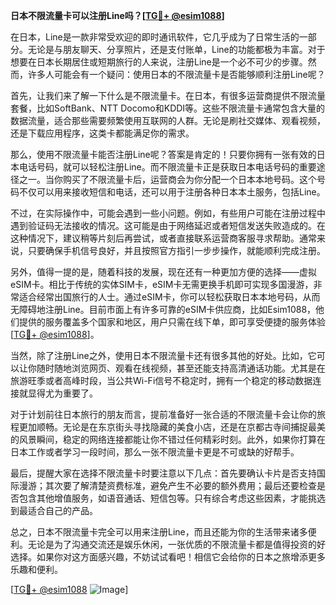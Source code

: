 **日本不限流量卡可以注册Line吗？[[TG💪+ @esim1088](https://t.me/s/esim1088)]**

在日本，Line是一款非常受欢迎的即时通讯软件，它几乎成为了日常生活的一部分。无论是与朋友聊天、分享照片，还是支付账单，Line的功能都极为丰富。对于想要在日本长期居住或短期旅行的人来说，注册Line是一个必不可少的步骤。然而，许多人可能会有一个疑问：使用日本的不限流量卡是否能够顺利注册Line呢？

首先，让我们来了解一下什么是不限流量卡。在日本，有很多运营商提供不限流量套餐，比如SoftBank、NTT Docomo和KDDI等。这些不限流量卡通常包含大量的数据流量，适合那些需要频繁使用互联网的人群。无论是刷社交媒体、观看视频，还是下载应用程序，这类卡都能满足你的需求。

那么，使用不限流量卡能否注册Line呢？答案是肯定的！只要你拥有一张有效的日本电话号码，就可以轻松注册Line。而不限流量卡正是获取日本电话号码的重要途径之一。当你购买了不限流量卡后，运营商会为你分配一个日本本地号码。这个号码不仅可以用来接收短信和电话，还可以用于注册各种日本本土服务，包括Line。

不过，在实际操作中，可能会遇到一些小问题。例如，有些用户可能在注册过程中遇到验证码无法接收的情况。这可能是由于网络延迟或者短信发送失败造成的。在这种情况下，建议稍等片刻后再尝试，或者直接联系运营商客服寻求帮助。通常来说，只要确保手机信号良好，并且按照官方指引一步步操作，就能顺利完成注册。

另外，值得一提的是，随着科技的发展，现在还有一种更加方便的选择——虚拟eSIM卡。相比于传统的实体SIM卡，eSIM卡无需更换手机即可实现多国漫游，非常适合经常出国旅行的人士。通过eSIM卡，你可以轻松获取日本本地号码，从而无障碍地注册Line。目前市面上有许多可靠的eSIM卡供应商，比如Esim1088，他们提供的服务覆盖多个国家和地区，用户只需在线下单，即可享受便捷的服务体验[[TG💪+ @esim1088](https://t.me/s/esim1088)]。

当然，除了注册Line之外，使用日本不限流量卡还有很多其他的好处。比如，它可以让你随时随地浏览网页、观看在线视频，甚至还能支持高清通话功能。尤其是在旅游旺季或者高峰时段，当公共Wi-Fi信号不稳定时，拥有一个稳定的移动数据连接就显得尤为重要了。

对于计划前往日本旅行的朋友而言，提前准备好一张合适的不限流量卡会让你的旅程更加顺畅。无论是在东京街头寻找隐藏的美食小店，还是在京都古寺间捕捉最美的风景瞬间，稳定的网络连接都能让你不错过任何精彩时刻。此外，如果你打算在日本工作或者学习一段时间，那么一张不限流量卡更是不可或缺的好帮手。

最后，提醒大家在选择不限流量卡时要注意以下几点：首先要确认卡片是否支持国际漫游；其次要了解清楚资费标准，避免产生不必要的额外费用；最后还要检查是否包含其他增值服务，如语音通话、短信包等。只有综合考虑这些因素，才能挑选到最适合自己的产品。

总之，日本不限流量卡完全可以用来注册Line，而且还能为你的生活带来诸多便利。无论是为了沟通交流还是娱乐休闲，一张优质的不限流量卡都是值得投资的好选择。如果你对这方面感兴趣，不妨试试看吧！相信它会给你的日本之旅增添更多乐趣和便利。

[[TG💪+ @esim1088](https://t.me/s/esim1088) ![Image](https://i.postimg.cc/4NQfJmqS/Snipaste-2025-05-13-00-14-12.png)]